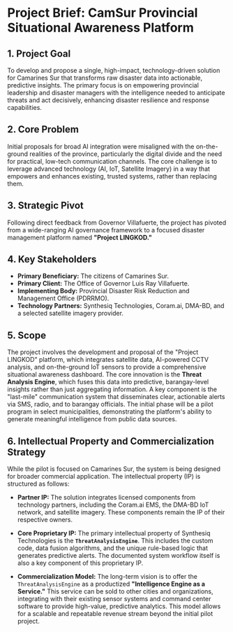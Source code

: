 # Project Brief: CamSur Provincial Situational Awareness Platform

## 1. Project Goal

To develop and propose a single, high-impact, technology-driven solution for Camarines Sur that transforms raw disaster data into actionable, predictive insights. The primary focus is on empowering provincial leadership and disaster managers with the intelligence needed to anticipate threats and act decisively, enhancing disaster resilience and response capabilities.

## 2. Core Problem

Initial proposals for broad AI integration were misaligned with the on-the-ground realities of the province, particularly the digital divide and the need for practical, low-tech communication channels. The core challenge is to leverage advanced technology (AI, IoT, Satellite Imagery) in a way that empowers and enhances existing, trusted systems, rather than replacing them.

## 3. Strategic Pivot

Following direct feedback from Governor Villafuerte, the project has pivoted from a wide-ranging AI governance framework to a focused disaster management platform named **"Project LINGKOD."**

## 4. Key Stakeholders

*   **Primary Beneficiary:** The citizens of Camarines Sur.
*   **Primary Client:** The Office of Governor Luis Ray Villafuerte.
*   **Implementing Body:** Provincial Disaster Risk Reduction and Management Office (PDRRMO).
*   **Technology Partners:** Synthesiq Technologies, Coram.ai, DMA-BD, and a selected satellite imagery provider.

## 5. Scope

The project involves the development and proposal of the "Project LINGKOD" platform, which integrates satellite data, AI-powered CCTV analysis, and on-the-ground IoT sensors to provide a comprehensive situational awareness dashboard. The core innovation is the **Threat Analysis Engine**, which fuses this data into predictive, barangay-level insights rather than just aggregating information. A key component is the "last-mile" communication system that disseminates clear, actionable alerts via SMS, radio, and to barangay officials. The initial phase will be a pilot program in select municipalities, demonstrating the platform's ability to generate meaningful intelligence from public data sources.

## 6. Intellectual Property and Commercialization Strategy

While the pilot is focused on Camarines Sur, the system is being designed for broader commercial application. The intellectual property (IP) is structured as follows:

*   **Partner IP:** The solution integrates licensed components from technology partners, including the Coram.ai EMS, the DMA-BD IoT network, and satellite imagery. These components remain the IP of their respective owners.
*   **Core Proprietary IP:** The primary intellectual property of Synthesiq Technologies is the **`ThreatAnalysisEngine`**. This includes the custom code, data fusion algorithms, and the unique rule-based logic that generates predictive alerts. The documented system workflow itself is also a key component of this proprietary IP.

*   **Commercialization Model:** The long-term vision is to offer the `ThreatAnalysisEngine` as a productized **"Intelligence Engine as a Service."** This service can be sold to other cities and organizations, integrating with their existing sensor systems and command center software to provide high-value, predictive analytics. This model allows for a scalable and repeatable revenue stream beyond the initial pilot project.
